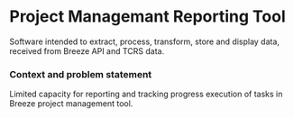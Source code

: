 # Project Managemant Reporting Tool
Software intended to extract, process, transform, store and display data, received from Breeze API and TCRS data.

### Context and problem statement
Limited capacity for reporting and tracking progress execution of tasks in Breeze project management tool.
